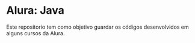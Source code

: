 # Alura: Java

Este repositorio tem como objetivo guardar os códigos desenvolvidos em alguns cursos da Alura.

